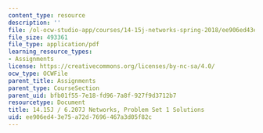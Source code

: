 ```yaml
---
content_type: resource
description: ''
file: /ol-ocw-studio-app/courses/14-15j-networks-spring-2018/ee906ed43e75a72d7696467a3d05f82c_MIT14_15JS18_sol1.pdf
file_size: 493361
file_type: application/pdf
learning_resource_types:
- Assignments
license: https://creativecommons.org/licenses/by-nc-sa/4.0/
ocw_type: OCWFile
parent_title: Assignments
parent_type: CourseSection
parent_uid: bfb01f55-7e18-fd96-7a8f-927f9d3712b7
resourcetype: Document
title: 14.15J / 6.207J Networks, Problem Set 1 Solutions
uid: ee906ed4-3e75-a72d-7696-467a3d05f82c
---
```

